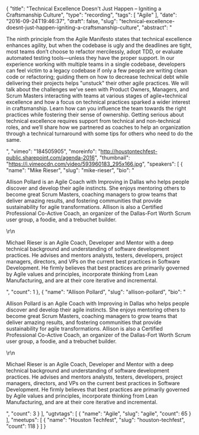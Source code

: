 {
  "title": "Technical Excellence Doesn't Just Happen – Igniting a Craftsmanship Culture",
  "type": "recording",
  "tags": [
    "Agile"
  ],
  "date": "2016-09-24T19:46:37",
  "draft": false,
  "slug": "technical-excellence-doesnt-just-happen-igniting-a-craftsmanship-culture",
  "abstract": "<p>The ninth principle from the Agile Manifesto states that technical excellence enhances agility, but when the codebase is ugly and the deadlines are tight, most teams don’t choose to refactor mercilessly, adopt TDD, or evaluate automated testing tools—unless they have the proper support. In our experience working with multiple teams in a single codebase, developers can feel victim to a legacy codebase if only a few people are writing clean code or refactoring; guiding them on how to decrease technical debt while delivering their projects helps \"unstuck\" their other agile practices. We will talk about the challenges we’ve seen with Product Owners, Managers, and Scrum Masters interacting with teams at various stages of agile+technical excellence and how a focus on technical practices sparked a wider interest in craftsmanship. Learn how can you influence the team towards the right practices while fostering their sense of ownership. Getting serious about technical excellence requires support from technical and non-technical roles, and we’ll share how we partnered as coaches to help an organization through a technical turnaround with some tips for others who need to do the same.</p>",
  "vimeo": "184505905",
  "moreinfo": "http://houstontechfest-public.sharepoint.com/agenda-2016",
  "thumbnail": "https://i.vimeocdn.com/video/593960183_295x166.jpg",
  "speakers": [
    {
      "name": "Mike Rieser",
      "slug": "mike-rieser",
      "bio": "<p>Allison Pollard is an Agile Coach with Improving in Dallas who helps people discover and develop their agile instincts. She enjoys mentoring others to become great Scrum Masters, coaching managers to grow teams that deliver amazing results, and fostering communities that provide sustainability for agile transformations. Allison is also a Certified Professional Co-Active Coach, an organizer of the Dallas-Fort Worth Scrum user group, a foodie, and a trebuchet builder.</p>\r\n<p>Michael Rieser is an Agile Coach, Developer and Mentor with a deep technical background and understanding of software development practices. He advises and mentors analysts, testers, developers, project managers, directors, and VPs on the current best practices in Software Development. He firmly believes that best practices are primarily governed by Agile values and principles, incorporate thinking from Lean Manufacturing, and are at their core iterative and incremental.</p>",
      "count": 1
    },
    {
      "name": "Allison Pollard",
      "slug": "allison-pollard",
      "bio": "<p>Allison Pollard is an Agile Coach with Improving in Dallas who helps people discover and develop their agile instincts. She enjoys mentoring others to become great Scrum Masters, coaching managers to grow teams that deliver amazing results, and fostering communities that provide sustainability for agile transformations. Allison is also a Certified Professional Co-Active Coach, an organizer of the Dallas-Fort Worth Scrum user group, a foodie, and a trebuchet builder.</p>\r\n<p>Michael Rieser is an Agile Coach, Developer and Mentor with a deep technical background and understanding of software development practices. He advises and mentors analysts, testers, developers, project managers, directors, and VPs on the current best practices in Software Development. He firmly believes that best practices are primarily governed by Agile values and principles, incorporate thinking from Lean Manufacturing, and are at their core iterative and incremental.</p>",
      "count": 3
    }
  ],
  "ugtvtags": [
    {
      "name": "Agile",
      "slug": "agile",
      "count": 65
    }
  ],
  "meetups": [
    {
      "name": "Houston Techfest",
      "slug": "houston-techfest",
      "count": 118
    }
  ]
}